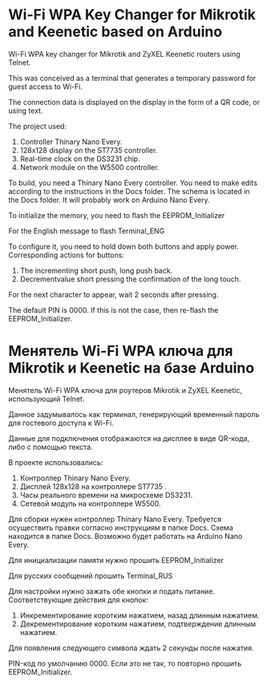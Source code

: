 # Wi-Fi WPA Key Changer for Mikrotik and Keenetic based on Arduino
Wi-Fi WPA key changer for Mikrotik and ZyXEL Keenetic routers using Telnet.

This was conceived as a terminal that generates a temporary password for guest access to Wi-Fi.

The connection data is displayed on the display in the form of a QR code, or using text.

The project used:
1. Controller Thinary Nano Every.
2. 128x128 display on the ST7735 controller.
3. Real-time clock on the DS3231 chip.
4. Network module on the W5500 controller.

To build, you need a Thinary Nano Every controller.
You need to make edits according to the instructions in the Docs folder.
The schema is located in the Docs folder.
It will probably work on Arduino Nano Every.

To initialize the memory, you need to flash the EEPROM_Initializer

For the English message to flash Terminal_ENG

To configure it, you need to hold down both buttons and apply power.
Corresponding actions for buttons:
1. The incrementing short push, long push back.
2. Decrementvalue short pressing the confirmation of the long touch.

For the next character to appear, wait 2 seconds after pressing.

The default PIN is 0000. If this is not the case, then re-flash the EEPROM_Initializer.

# Менятель Wi-Fi WPA ключа для Mikrotik и Keenetic на базе Arduino
Менятель Wi-Fi WPA ключа для роутеров Mikrotik и ZyXEL Keenetic, использующий Telnet.

Данное задумывалось как терминал, генерирующий временный пароль для гостевого доступа к Wi-Fi.

Данные для подключения отображаются на дисплее в виде QR-кода, либо с помощью текста.

В проекте использовались:
1. Контроллер Thinary Nano Every.
2. Дисплей 128x128 на контроллере ST7735 .
3. Часы реального времени на микросхеме DS3231.
4. Сетевой модуль на контроллере W5500.

Для сборки нужен контроллер Thinary Nano Every. 
Требуется осуществить правки согласно инструкциям в папке Docs. 
Схема находится в папке Docs.
Возможно будет работать на Arduino Nano Every.

Для инициализации памяти нужно прошить EEPROM_Initializer

Для русских сообщений прошить Terminal_RUS

Для настройки нужно зажать обе кнопки и подать питание.
Соответствующие действия для кнопок:
1. Инкрементирование коротким нажатием, назад длинным нажатием.
2. Декрементирование коротким нажатием, подтверждение длинным нажатием.

Для появления следующего символа ждать 2 секунды после нажатия.

PIN-код по умолчанию 0000. Если это не так, то повторно прошить EEPROM_Initializer.